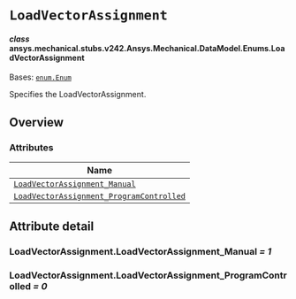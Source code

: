 # `LoadVectorAssignment`

<a id="ansys.mechanical.stubs.v242.Ansys.Mechanical.DataModel.Enums.LoadVectorAssignment"></a>

#### *class* ansys.mechanical.stubs.v242.Ansys.Mechanical.DataModel.Enums.LoadVectorAssignment

Bases: [`enum.Enum`](https://docs.python.org/3/library/enum.html#enum.Enum)

Specifies the LoadVectorAssignment.

<!-- !! processed by numpydoc !! -->

<a id="overview"></a>

## Overview

### Attributes

| Name |
| -------------------------------------------------------------------------------------------------------------------------------------------------------------------------------------- |
| [`LoadVectorAssignment_Manual`](#LoadVectorAssignment.LoadVectorAssignment_Manual) |
| [`LoadVectorAssignment_ProgramControlled`](#LoadVectorAssignment.LoadVectorAssignment_ProgramControlled) |

<a id="attribute-detail"></a>

## Attribute detail

<a id="LoadVectorAssignment.LoadVectorAssignment_Manual"></a>

### LoadVectorAssignment.LoadVectorAssignment_Manual *= 1*

<a id="LoadVectorAssignment.LoadVectorAssignment_ProgramControlled"></a>

### LoadVectorAssignment.LoadVectorAssignment_ProgramControlled *= 0*



